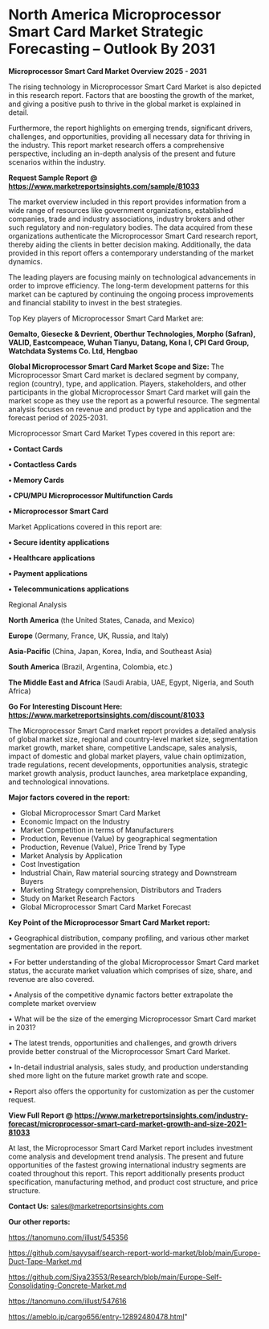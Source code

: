 # North America Microprocessor Smart Card Market Strategic Forecasting – Outlook By 2031

<Strong> Microprocessor Smart Card Market Overview 2025 - 2031</strong>

The rising technology in Microprocessor Smart Card Market is also depicted in this research report. Factors that are boosting the growth of the market, and giving a positive push to thrive in the global market is explained in detail.

Furthermore, the report highlights on emerging trends, significant drivers, challenges, and opportunities, providing all necessary data for thriving in the industry. This report market research offers a comprehensive perspective, including an in-depth analysis of the present and future scenarios within the industry.

<strong>Request Sample Report @ <a href=https://www.marketreportsinsights.com/sample/81033>https://www.marketreportsinsights.com/sample/81033</a></strong>

The market overview included in this report provides information from a wide range of resources like government organizations, established companies, trade and industry associations, industry brokers and other such regulatory and non-regulatory bodies. The data acquired from these organizations authenticate the Microprocessor Smart Card research report, thereby aiding the clients in better decision making. Additionally, the data provided in this report offers a contemporary understanding of the market dynamics.

The leading players are focusing mainly on technological advancements in order to improve efficiency. The long-term development patterns for this market can be captured by continuing the ongoing process improvements and financial stability to invest in the best strategies.

Top Key players of Microprocessor Smart Card Market are:

<strong>Gemalto, Giesecke & Devrient, Oberthur Technologies, Morpho (Safran), VALID, Eastcompeace, Wuhan Tianyu, Datang, Kona I, CPI Card Group, Watchdata Systems Co. Ltd, Hengbao</strong>

<strong><b>Global Microprocessor Smart Card Market Scope and Size:</b></strong>
The Microprocessor Smart Card market is declared segment by company, region (country), type, and application. Players, stakeholders, and other participants in the global Microprocessor Smart Card market will gain the market scope as they use the report as a powerful resource. The segmental analysis focuses on revenue and product by type and application and the forecast period of 2025-2031.

Microprocessor Smart Card Market Types covered in this report are:

<strong>• Contact Cards

• Contactless Cards

• Memory Cards

• CPU/MPU Microprocessor Multifunction Cards

• Microprocessor Smart Card</strong>

Market Applications covered in this report are:

<strong>• Secure identity applications

• Healthcare applications

• Payment applications

• Telecommunications applications</strong> 

Regional Analysis

<strong>North America</strong> (the United States, Canada, and Mexico)

<strong>Europe</strong> (Germany, France, UK, Russia, and Italy)

<strong>Asia-Pacific</strong> (China, Japan, Korea, India, and Southeast Asia)

<strong>South America</strong> (Brazil, Argentina, Colombia, etc.)

<strong>The Middle East and Africa</strong> (Saudi Arabia, UAE, Egypt, Nigeria, and South Africa)

<strong>Go For Interesting Discount Here: <a href=https://www.marketreportsinsights.com/discount/81033>https://www.marketreportsinsights.com/discount/81033</a></strong>

The Microprocessor Smart Card market report provides a detailed analysis of global market size, regional and country-level market size, segmentation market growth, market share, competitive Landscape, sales analysis, impact of domestic and global market players, value chain optimization, trade regulations, recent developments, opportunities analysis, strategic market growth analysis, product launches, area marketplace expanding, and technological innovations.

<strong><b>Major factors covered in the report:</b></strong>
<ul>
  <li>Global Microprocessor Smart Card Market </li>
  <li>Economic Impact on the Industry</li>
  <li>Market Competition in terms of Manufacturers</li>
  <li>Production, Revenue (Value) by geographical segmentation</li>
  <li>Production, Revenue (Value), Price Trend by Type</li>
  <li>Market Analysis by Application</li>
  <li>Cost Investigation</li>
  <li>Industrial Chain, Raw material sourcing strategy and Downstream Buyers</li>
  <li>Marketing Strategy comprehension, Distributors and Traders</li>
  <li>Study on Market Research Factors</li>
  <li>Global Microprocessor Smart Card Market Forecast</li>
</ul>

<strong><b>Key Point of the Microprocessor Smart Card Market report:</b></strong>

• Geographical distribution, company profiling, and various other market segmentation are provided in the report.

• For better understanding of the global Microprocessor Smart Card market status, the accurate market valuation which comprises of size, share, and revenue are also covered.

• Analysis of the competitive dynamic factors better extrapolate the complete market overview

• What will be the size of the emerging Microprocessor Smart Card market in 2031?

• The latest trends, opportunities and challenges, and growth drivers provide better construal of the Microprocessor Smart Card Market.

• In-detail industrial analysis, sales study, and production understanding shed more light on the future market growth rate and scope.

• Report also offers the opportunity for customization as per the customer request.

<strong><b>View Full Report @ <a href=https://www.marketreportsinsights.com/industry-forecast/microprocessor-smart-card-market-growth-and-size-2021-81033>https://www.marketreportsinsights.com/industry-forecast/microprocessor-smart-card-market-growth-and-size-2021-81033</a></b></strong>


At last, the Microprocessor Smart Card Market report includes investment come analysis and development trend analysis. The present and future opportunities of the fastest growing international industry segments are coated throughout this report. This report additionally presents product specification, manufacturing method, and product cost structure, and price structure.

<strong>Contact Us:</strong>
sales@marketreportsinsights.com

<strong>Our other reports:</strong>

<a href=https://tanomuno.com/illust/545356>https://tanomuno.com/illust/545356</a>

<a href=https://github.com/sayysaif/search-report-world-market/blob/main/Europe-Duct-Tape-Market.md>https://github.com/sayysaif/search-report-world-market/blob/main/Europe-Duct-Tape-Market.md</a>

<a href=https://github.com/Siya23553/Research/blob/main/Europe-Self-Consolidating-Concrete-Market.md>https://github.com/Siya23553/Research/blob/main/Europe-Self-Consolidating-Concrete-Market.md</a>

<a href=https://tanomuno.com/illust/547616>https://tanomuno.com/illust/547616</a>

<a href=https://ameblo.jp/cargo656/entry-12892480478.html>https://ameblo.jp/cargo656/entry-12892480478.html</a>"
